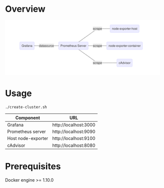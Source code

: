 # Overview

![Overview](/docs/figure.md.png)

# Usage

```
./create-cluster.sh
```

| Component           | URL                     |
| ---                 | ---                     |
| Grafana             | http://localhost:3000  |
| Prometheus server   | http://localhost:9090   |
| Host node-exporter  | http://localhost:9100   |
| cAdvisor            | http://localhost:8080   |



# Prerequisites

Docker engine >= 1.10.0
